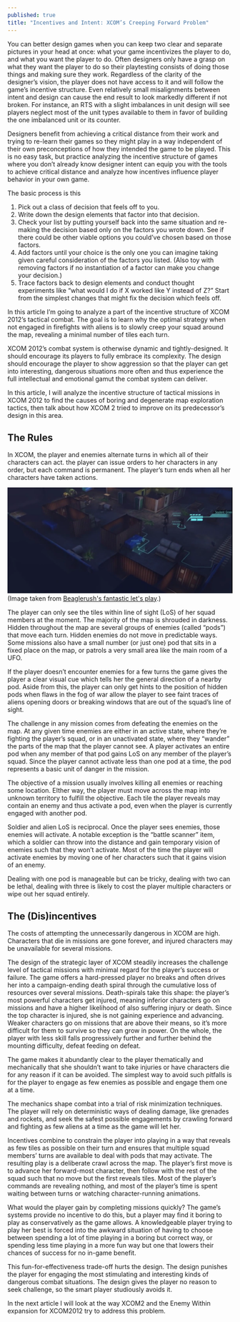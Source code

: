 ```yaml
---
published: true
title: "Incentives and Intent: XCOM’s Creeping Forward Problem"
---
```


You can better design games when you can keep two clear and separate pictures in your head at once: what your game incentivizes the player to do, and what you want the player to do. Often designers only have a grasp on what they want the player to do so their playtesting consists of doing those things and making sure they work. Regardless of the clarity of the designer’s vision, the player does not have access to it and will follow the game’s incentive structure. Even relatively small misalignments between intent and design can cause the end result to look markedly different if not broken. For instance, an RTS with a slight imbalances in unit design will see players neglect most of the unit types available to them in favor of building the one imbalanced unit or its counter. 

Designers benefit from achieving a critical distance from their work and trying to re-learn their games so they might play in a way independent of their own preconceptions of how they intended the game to be played. This is no easy task, but practice analyzing the incentive structure of games where you don’t already know designer intent can equip you with the tools to achieve critical distance and analyze how incentives influence player behavior in your own game.

The basic process is this
1. Pick out a class of decision that feels off to you.
1. Write down the design elements that factor into that decision.
1. Check your list by putting yourself back into the same situation and re-making the decision based only on the factors you wrote down. See if there could be other viable options you could’ve chosen based on those factors. 
1. Add factors until your choice is the only one you can imagine taking given careful consideration of the factors you listed. (Also toy with removing factors if no instantiation of a factor can make you change your decision.)
1. Trace factors back to design elements and conduct thought experiments like “what would I do if X worked like Y instead of Z?” Start from the simplest changes that might fix the decision which feels off.

In this article I’m going to analyze a part of the incentive structure of XCOM 2012’s tactical combat. The goal is to learn why the optimal strategy when not engaged in firefights with aliens is to slowly creep your squad around the map, revealing a minimal number of tiles each turn. 

XCOM 2012’s combat system is otherwise dynamic and tightly-designed. It should encourage its players to fully embrace its complexity. The design should encourage the player to show aggression so that the player can get into interesting, dangerous situations more often and thus experience the full intellectual and emotional gamut the combat system can deliver.

In this article, I will analyze the incentive structure of tactical missions in XCOM 2012 to find the causes of boring and degenerate map exploration tactics, then talk about how XCOM 2 tried to improve on its predecessor’s design in this area. 

## The Rules

In XCOM, the player and enemies alternate turns in which all of their characters can act. the player can issue orders to her characters in any order, but each command is permanent. The player’s turn ends when all her characters have taken actions.

![Screenshot of XCOM2012](/images/xcom2012-1.PNG)
(Image taken from [Beaglerush's fantastic let's play](https://www.youtube.com/watch?v=T-cBJc38O_k&list=PLXctaw5JGF4LcidFVdkQMV1tc2DfC8x3D).)

The player can only see the tiles within line of sight (LoS) of her squad members at the moment. The majority of the map is shrouded in darkness. Hidden throughout the map are several groups of enemies (called “pods”) that move each turn. Hidden enemies do not move in predictable ways. Some missions also have a small number (or just one) pod that sits in a fixed place on the map, or patrols a very small area like the main room of a UFO. 

If the player doesn’t encounter enemies for a few turns the game gives the player a clear visual cue which tells her the general direction of a nearby pod. Aside from this, the player can only get hints to the position of hidden pods when flaws in the fog of war allow the player to see faint traces of aliens opening doors or breaking windows that are out of the squad’s line of sight.

The challenge in any mission comes from defeating the enemies on the map. At any given time enemies are either in an active state, where they’re fighting the player’s squad, or in an unactivated state, where they “wander” the parts of the map that the player cannot see. 
A player activates an entire pod when any member of that pod gains LoS on any member of the player’s squad. Since the player cannot activate less than one pod at a time, the pod represents a basic unit of danger in the mission.

The objective of a mission usually involves killing all enemies or reaching some location. EIther way, the player must move across the map into unknown territory to fulfill the objective. Each tile the player reveals may contain an enemy and thus activate a pod, even when the player is currently engaged with another pod.

Soldier and alien LoS is reciprocal. Once the player sees enemies, those enemies will activate. A notable exception is the “battle scanner” item, which a soldier can throw into the distance and gain temporary vision of enemies such that they won’t activate. Most of the time the player will activate enemies by moving one of her characters such that it gains vision of an enemy.

Dealing with one pod is manageable but can be tricky, dealing with two can be lethal, dealing with three is likely to cost the player multiple characters or wipe out her squad entirely. 

## The (Dis)incentives

The costs of attempting the unnecessarily dangerous in XCOM are high. Characters that die in missions are gone forever, and injured characters may be unavailable for several missions. 

The design of the strategic layer of XCOM steadily increases the challenge level of tactical missions with minimal regard for the player’s success or failure. The game offers a hard-pressed player no breaks and often drives her into a campaign-ending death spiral through the cumulative loss of resources over several missions. Death-spirals take this shape: the player’s most powerful characters get injured, meaning inferior characters go on missions and have a higher likelihood of also suffering injury or death. Since the top character is injured, she is not gaining experience and advancing. Weaker characters go on missions that are above their means, so it’s more difficult for them to survive so they can grow in power. On the whole, the player with less skill falls progressively further and further behind the mounting difficulty, defeat feeding on defeat.

The game makes it abundantly clear to the player thematically and mechanically that she shouldn’t want to take injuries or have characters die for any reason if it can be avoided. The simplest way to avoid such pitfalls is for the player to engage as few enemies as possible and engage them one at a time.

The mechanics shape combat into a trial of risk minimization techniques. The player will rely on deterministic ways of dealing damage, like grenades and rockets, and seek the safest possible engagements by crawling forward and fighting as few aliens at a time as the game will let her.

Incentives combine to constrain the player into playing in a way that reveals as few tiles as possible on their turn and ensures that multiple squad members’ turns are available to deal with pods that may activate. The resulting play is a deliberate crawl across the map. The player’s first move is to advance her forward-most character, then follow with the rest of the squad such that no move but the first reveals tiles. Most of the player’s commands are revealing nothing, and most of the player’s time is spent waiting between turns or watching character-running animations.

What would the player gain by completing missions quickly? The game’s systems provide no incentive to do this, but a player may find it boring to play as conservatively as the game allows. A knowledgeable player trying to play her best is forced into the awkward situation of having to choose between spending a lot of time playing in a boring but correct way, or spending less time playing in a more fun way but one that lowers their chances of success for no in-game benefit.

This fun-for-effectiveness trade-off hurts the design. The design punishes the player for engaging the most stimulating and interesting kinds of dangerous combat situations. The design gives the player no reason to seek challenge, so the smart player studiously avoids it.

In the next article I will look at the way XCOM2 and the Enemy Within expansion for XCOM2012 try to address this problem.
